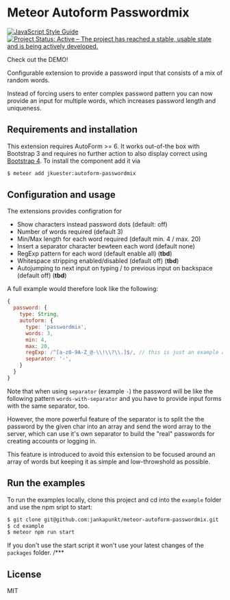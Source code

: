 # Meteor Autoform Passwordmix

[![JavaScript Style Guide](https://img.shields.io/badge/code_style-standard-brightgreen.svg)](https://standardjs.com)
[![Project Status: Active – The project has reached a stable, usable state and is being actively developed.](https://www.repostatus.org/badges/latest/active.svg)](https://www.repostatus.org/#active)

Check out the DEMO!

Configurable extension to provide a password input that consists of a mix of random words.

Instead of forcing users to enter complex password pattern you can now provide an input for multiple words, which increases password length and uniqueness.

## Requirements and installation

This extension requires AutoForm >= 6. It works out-of-the box with Bootstrap 3 and requires no further action to also display correct using [Bootstrap 4](https://github.com/imajus/autoform-bootstrap4). To install the component add it via  

```bash
$ meteor add jkuester:autoform-passwordmix
```

## Configuration and usage

The extensions provides configration for 

* Show characters instead password dots (default: off) 
* Number of words required (default 3)
* Min/Max length for each word required (default min. 4 / max. 20)
* Insert a separator character bewteen each word (default none)
* RegExp pattern for each word (default enable all) (**tbd**)
* Whitespace stripping enabled/disabled (default off) (**tbd**)
* Autojumping to next input on typing / to previous input on backspace (default off) (**tbd**)

A full example would therefore look like the following:

```javascript
{
  password: {
    type: String,
    autoform: {
      type: 'passwordmix',
      words: 3,
      min: 4,
      max: 20,
      regExp: /^[a-z0-9A-Z_@-\\!\\?\\.]$/, // this is just an example and not a default!
      separator: '-',
    }
  }
}
```

Note that when using `separator` (example `-`) the password will be like the following pattern `words-with-separator` and you have to provide input forms with the same separator, too.

However, the more powerful feature of the separator is to split the the password by the given char into an array and send the word array to the server, which can use it's own separator to build the "real" passwords for creating accounts or logging in.

This feature is introduced to avoid this extension to be focused around an array of words but keeping it as simple and low-throwshold as possible.

## Run the examples

To run the examples locally, clone this project and cd into the `example` folder and use the npm sript to start:

```bash
$ git clone git@github.com:jankapunkt/meteor-autoform-passwordmix.git
$ cd example
$ meteor npm run start
```

If you don't use the start script it won't use your latest changes of the `packages` folder.
/***
## License

MIT
